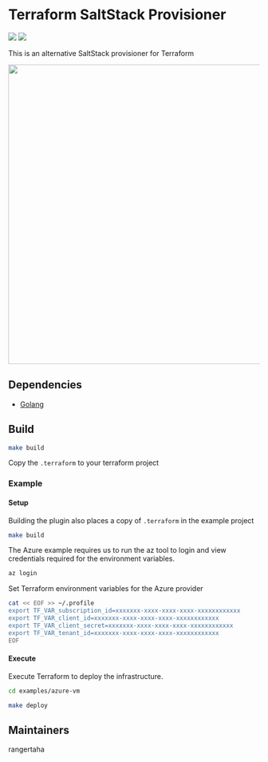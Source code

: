 # Terraform SaltStack Provisioner 

<img src="https://travis-ci.org/rangertaha/terraform-provisioner-saltstack.svg?branch=master"> 

<img src="https://snyk.io//test/github/rangertaha/terraform-provisioner-saltstack/badge.svg?targetFile=vendor/vendor.json">

This is an alternative SaltStack provisioner for Terraform

<img src="https://cdn.rawgit.com/hashicorp/terraform-website/master/content/source/assets/images/logo-hashicorp.svg" width="600px">

## Dependencies

* [Golang](https://golang.org)

## Build


```bash
make build
```
 
 
 Copy the `.terraform` to your terraform project 


### Example

#### Setup

Building the plugin also places a copy of  `.terraform` in the example project

```bash
make build
```


The Azure example requires us to run the az tool to login and view credentials 
required for the environment variables. 

```bash
az login
```

Set Terraform environment variables for the Azure provider

```bash
cat << EOF >> ~/.profile
export TF_VAR_subscription_id=xxxxxxx-xxxx-xxxx-xxxx-xxxxxxxxxxxx
export TF_VAR_client_id=xxxxxxx-xxxx-xxxx-xxxx-xxxxxxxxxxxx
export TF_VAR_client_secret=xxxxxxx-xxxx-xxxx-xxxx-xxxxxxxxxxxx
export TF_VAR_tenant_id=xxxxxxx-xxxx-xxxx-xxxx-xxxxxxxxxxxx
EOF
```

#### Execute

Execute Terraform to deploy the infrastructure. 

```bash
cd examples/azure-vm
```

```bash
make deploy 
```

## Maintainers


rangertaha


